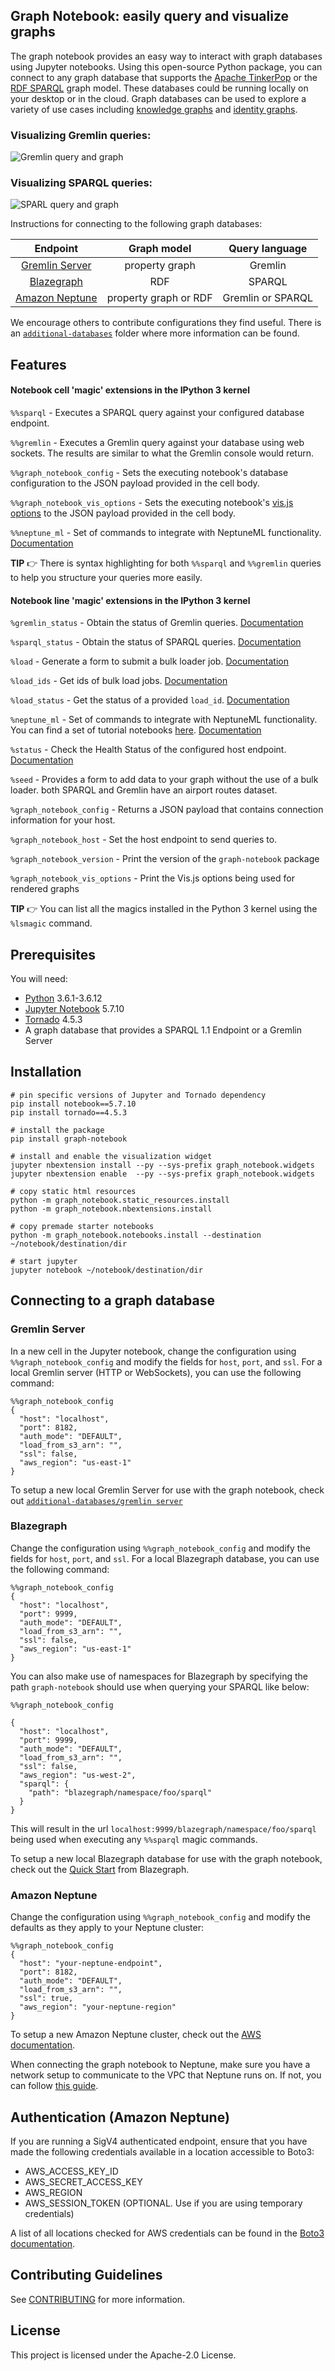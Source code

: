 ## Graph Notebook: easily query and visualize graphs 

The graph notebook provides an easy way to interact with graph databases using Jupyter notebooks. Using this open-source Python package, you can connect to any graph database that supports the [Apache TinkerPop](https://tinkerpop.apache.org/) or the [RDF SPARQL](https://www.w3.org/TR/rdf-sparql-query/) graph model. These databases could be running locally on your desktop or in the cloud. Graph databases can be used to explore a variety of use cases including [knowledge graphs](https://aws.amazon.com/neptune/knowledge-graphs-on-aws/) and [identity graphs](https://aws.amazon.com/neptune/identity-graphs-on-aws/).

### Visualizing Gremlin queries:

![Gremlin query and graph](./images/GremlinQueryGraph.png)

### Visualizing SPARQL queries:

![SPARL query and graph](./images/SPARQLQueryGraph.png)

Instructions for connecting to the following graph databases:

|             Endpoint            |       Graph model       |   Query language    |
| :-----------------------------: | :---------------------: | :-----------------: | 
|[Gremlin Server](#gremlin-server)|     property graph      |       Gremlin       |
|    [Blazegraph](#blazegraph)    |            RDF          |       SPARQL        |
|[Amazon Neptune](#amazon-neptune)|  property graph or RDF  |  Gremlin or SPARQL  |

We encourage others to contribute configurations they find useful. There is an [`additional-databases`](https://github.com/aws/graph-notebook/blob/main/additional-databases) folder where more information can be found.

## Features

#### Notebook cell 'magic' extensions in the IPython 3 kernel
`%%sparql` - Executes a SPARQL query against your configured database endpoint.

`%%gremlin` - Executes a Gremlin query against your database using web sockets. The results are similar to what the Gremlin console would return.

`%%graph_notebook_config` - Sets the executing notebook's database configuration to the JSON payload provided in the cell body.

`%%graph_notebook_vis_options` - Sets the executing notebook's [vis.js options](https://visjs.github.io/vis-network/docs/network/physics.html) to the JSON payload provided in the cell body.

`%%neptune_ml` - Set of commands to integrate with NeptuneML functionality. [Documentation](https://aws.amazon.com/neptune/machine-learning/)


**TIP** :point_right:  There is syntax highlighting for both `%%sparql` and `%%gremlin` queries to help you structure your queries more easily.

#### Notebook line 'magic' extensions in the IPython 3 kernel
`%gremlin_status` - Obtain the status of Gremlin queries. [Documentation](https://docs.aws.amazon.com/neptune/latest/userguide/gremlin-api-status.html)

`%sparql_status` - Obtain the status of SPARQL queries. [Documentation](https://docs.aws.amazon.com/neptune/latest/userguide/sparql-api-status.html)

`%load` - Generate a form to submit a bulk loader job. [Documentation](https://docs.aws.amazon.com/neptune/latest/userguide/bulk-load.html)

`%load_ids` - Get ids of bulk load jobs. [Documentation](https://docs.aws.amazon.com/neptune/latest/userguide/load-api-reference-status-examples.html)

`%load_status` - Get the status of a provided `load_id`. [Documentation](https://docs.aws.amazon.com/neptune/latest/userguide/load-api-reference-status-examples.html)

`%neptune_ml` - Set of commands to integrate with NeptuneML functionality. You can find a set of tutorial notebooks [here](https://github.com/aws/graph-notebook/tree/main/src/graph_notebook/notebooks/04-Machine-Learning). 
[Documentation](https://aws.amazon.com/neptune/machine-learning/)

`%status` - Check the Health Status of the configured host endpoint. [Documentation](https://docs.aws.amazon.com/neptune/latest/userguide/access-graph-status.html)

`%seed` - Provides a form to add data to your graph without the use of a bulk loader. both SPARQL and Gremlin have an airport routes dataset.

`%graph_notebook_config` - Returns a JSON payload that contains connection information for your host.

`%graph_notebook_host` - Set the host endpoint to send queries to.

`%graph_notebook_version` - Print the version of the `graph-notebook` package

`%graph_notebook_vis_options` - Print the Vis.js options being used for rendered graphs

**TIP** :point_right: You can list all the magics installed in the Python 3 kernel using the `%lsmagic` command.


## Prerequisites

You will need:

* [Python](https://www.python.org/downloads/) 3.6.1-3.6.12
* [Jupyter Notebook](https://jupyter.org/install) 5.7.10
* [Tornado](https://pypi.org/project/tornado/) 4.5.3
* A graph database that provides a SPARQL 1.1 Endpoint or a Gremlin Server


## Installation

```
# pin specific versions of Jupyter and Tornado dependency
pip install notebook==5.7.10
pip install tornado==4.5.3

# install the package
pip install graph-notebook

# install and enable the visualization widget
jupyter nbextension install --py --sys-prefix graph_notebook.widgets
jupyter nbextension enable  --py --sys-prefix graph_notebook.widgets

# copy static html resources
python -m graph_notebook.static_resources.install
python -m graph_notebook.nbextensions.install

# copy premade starter notebooks
python -m graph_notebook.notebooks.install --destination ~/notebook/destination/dir  

# start jupyter
jupyter notebook ~/notebook/destination/dir
```

## Connecting to a graph database

### Gremlin Server 

In a new cell in the Jupyter notebook, change the configuration using `%%graph_notebook_config` and modify the fields for `host`, `port`, and `ssl`.  For a local Gremlin server (HTTP or WebSockets), you can use the following command:

```
%%graph_notebook_config
{
  "host": "localhost",
  "port": 8182,
  "auth_mode": "DEFAULT",
  "load_from_s3_arn": "",
  "ssl": false,
  "aws_region": "us-east-1"
}
```

To setup a new local Gremlin Server for use with the graph notebook, check out [`additional-databases/gremlin server`](additional-databases/gremlin-server)

### Blazegraph

Change the configuration using `%%graph_notebook_config` and modify the fields for `host`, `port`, and `ssl`. For a local Blazegraph database, you can use the following command:

```
%%graph_notebook_config
{
  "host": "localhost",
  "port": 9999,
  "auth_mode": "DEFAULT",
  "load_from_s3_arn": "",
  "ssl": false,
  "aws_region": "us-east-1"
}
```

You can also make use of namespaces for Blazegraph by specifying the path `graph-notebook` should use when querying your SPARQL like below:

```
%%graph_notebook_config

{
  "host": "localhost",
  "port": 9999,
  "auth_mode": "DEFAULT",
  "load_from_s3_arn": "",
  "ssl": false,
  "aws_region": "us-west-2",
  "sparql": {
    "path": "blazegraph/namespace/foo/sparql"
  }
}
```

This will result in the url `localhost:9999/blazegraph/namespace/foo/sparql` being used when executing any `%%sparql` magic commands. 

To setup a new local Blazegraph database for use with the graph notebook, check out the [Quick Start](https://github.com/blazegraph/database/wiki/Quick_Start) from Blazegraph.

### Amazon Neptune

Change the configuration using `%%graph_notebook_config` and modify the defaults as they apply to your Neptune cluster:

```
%%graph_notebook_config
{
  "host": "your-neptune-endpoint",
  "port": 8182,
  "auth_mode": "DEFAULT",
  "load_from_s3_arn": "",
  "ssl": true,
  "aws_region": "your-neptune-region"
}
```
To setup a new Amazon Neptune cluster, check out the [AWS documentation](https://docs.aws.amazon.com/neptune/latest/userguide/manage-console-launch.html).

When connecting the graph notebook to Neptune, make sure you have a network setup to communicate to the VPC that Neptune runs on. If not, you can follow [this guide](https://github.com/aws/graph-notebook/tree/main/additional-databases/neptune). 

## Authentication (Amazon Neptune)

If you are running a SigV4 authenticated endpoint, ensure that you have made the following credentials available in a location accessible to Boto3:

- AWS_ACCESS_KEY_ID
- AWS_SECRET_ACCESS_KEY
- AWS_REGION
- AWS_SESSION_TOKEN (OPTIONAL. Use if you are using temporary credentials)

A list of all locations checked for AWS credentials can be found in the [Boto3 documentation](https://boto3.amazonaws.com/v1/documentation/api/latest/guide/credentials.html).

## Contributing Guidelines

See [CONTRIBUTING](https://github.com/aws/graph-notebook/blob/main/CONTRIBUTING.md) for more information.

## License

This project is licensed under the Apache-2.0 License.
